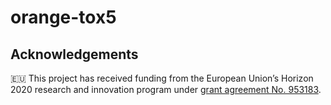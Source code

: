 # orange-tox5

## Acknowledgements

🇪🇺 This project has received funding from the European Union’s Horizon 2020 research and innovation program under [grant agreement No. 953183](https://cordis.europa.eu/project/id/953183).
